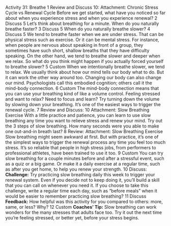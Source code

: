 Activity 31: Breathe
1 Review and Discuss 10:
Attachment: Chronic Stress Cycle vs Renewal Cycle
Before we get started, what have you noticed so far about when you experience stress and when you experience renewal?
2 Discuss 5
Let’s think about breathing for a minute. When do you naturally breathe faster? 
3 Discuss 5
When do you naturally breathe slower?
4 Discuss 5
We tend to breathe faster when we are under stress. That can be physical stress such as exercise. Or it can be mental stress. For instance, when people are nervous about speaking in front of a group, they sometimes have such short, shallow breaths that they have difficulty speaking. On the other hand, we tend to breathe slower and deeper when we relax.
So what do you think might happen if you actually forced yourself to breathe slower?
5 Custom
When we intentionally breathe slower, we tend to relax. 
We usually think about how our mind tells our body what to do. But it can work the other way around too. Changing our body can also change our mind. Psychologists call this embodied cognition; others call it the mind-body connection.
6 Custom
The mind-body connection means that you can use your breathing kind of like a volume control. Feeling stressed and want to relax? Need to focus and learn? Try turning down the volume by slowing down your breathing. It’s one of the easiest ways to trigger the renewal cycle.
7 Review and Discuss: 10
Attachment: Slow Breathing Exercise
With a little practice and patience, you can learn to use slow breathing any time you want to relieve stress and renew your mind. 
Try out the 3 steps of slow breathing. How many seconds were you able to make one out-and-in breath last?
8 Review:
Attachment: Slow Breathing Exercise
Slow breathing might seem awkward at first. But with practice, it’s one of the simplest ways to trigger the renewal process any time you feel too much stress. It’s so reliable that people in high stress jobs, from performers to professional athletes, have been trained to use it too.
9 Custom
You can try slow breathing for a couple minutes before and after a stressful event, such as a quiz or a big game. Or make it a daily exercise at a regular time, such as after you get home, to help you renew your strength.
10 Discuss:    
<b>Challenge:</b> Try practicing slow breathing daily this week to trigger your renewal system. Even if you decide not to keep doing it, you’ll build a skill that you can call on whenever you need it. If you choose to take this challenge, write a regular time each day, such as “before meals” when it would be easier to remember practicing slow breathing?
11 Discuss
<b>Feedback:</b> How helpful was this activity for you compared to others: more, same, or less? Why?
	12 Custom
<b>Coaches’ Tip:</b> Slow breathing can work wonders for the many stresses that adults face too. Try it out the next time you’re feeling stressed, or better yet, before your stress begins. 


